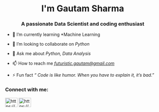 <h1 align="center"> I'm Gautam Sharma</h1>
<h3 align="center">A passionate Data Scientist and coding enthusiast</h3>

- 🌱 I’m currently learning *Machine Learning

- 👯 I’m looking to collaborate on *Python*

- 💬 Ask me about *Python, Data Analysis*

- 📫 How to reach me *futuristic.gautam@gmail.com*

- ⚡ Fun fact *“ Code is like humor. When you have to explain it, it’s bad.”*

<h3 align="left">Connect with me:</h3>
<p align="left">
<a href="https://linkedin.com/in/https://www.linkedin.com/in/gautam-sharma33/" target="blank"><img align="center" src="https://img.shields.io/badge/LinkedIn-blue?style=flat&logo=linkedin&labelColor=blue"" alt="https://www.linkedin.com/in/gautam-sharma33/" height="30" width="40" /></a>
<a href="https://www.hackerrank.com/https://www.hackerrank.com/futuristic_gaut1" target="blank"><img align="center" src="https://cdn.jsdelivr.net/npm/simple-icons@3.0.1/icons/hackerrank.svg" alt="https://www.hackerrank.com/futuristic_gaut1" height="30" width="40" /></a>
</p>

